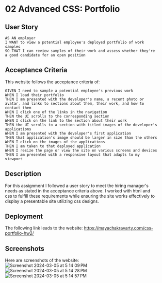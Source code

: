 # 02 Advanced CSS: Portfolio

## User Story
```
AS AN employer
I WANT to view a potential employee's deployed portfolio of work samples
SO THAT I can review samples of their work and assess whether they're a good candidate for an open position
```
## Acceptance Criteria
This website follows the acceptance criteria of:
```
GIVEN I need to sample a potential employee's previous work
WHEN I load their portfolio
THEN I am presented with the developer's name, a recent photo or avatar, and links to sections about them, their work, and how to contact them
WHEN I click one of the links in the navigation
THEN the UI scrolls to the corresponding section
WHEN I click on the link to the section about their work
THEN the UI scrolls to a section with titled images of the developer's applications
WHEN I am presented with the developer's first application
THEN that application's image should be larger in size than the others
WHEN I click on the images of the applications
THEN I am taken to that deployed application
WHEN I resize the page or view the site on various screens and devices
THEN I am presented with a responsive layout that adapts to my viewport
```

## Description
For this assignment I followed a user story to meet the hiring manager's needs as stated in the acceptance
criteria above. I worked with html and css to fulfill these requirements while ensuring the site works effectively
to display a presentable site utilizing css designs.


## Deployment

The following link leads to the website:
https://mayachakravarty.com/css-portfolio-hw2/


## Screenshots

Here are screenshots of the website:
![Screenshot 2024-03-05 at 5 14 09 PM](https://github.com/mayachakra/css-portfolio-hw2/assets/100816867/a0191fcc-ce41-4c53-95d1-6073ded04ab5)
![Screenshot 2024-03-05 at 5 14 28 PM](https://github.com/mayachakra/css-portfolio-hw2/assets/100816867/30dd2af4-d31b-42d2-9db1-dde4ff648cb2)
![Screenshot 2024-03-05 at 5 14 57 PM](https://github.com/mayachakra/css-portfolio-hw2/assets/100816867/5f1bd830-f2b2-4f5c-a4fd-f325195d0266)




